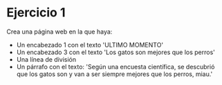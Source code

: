# Ejercicio 1

Crea una página web en la que haya:

- Un encabezado 1 con el texto 'ULTIMO MOMENTO'
- Un encabezado 3 con el texto 'Los gatos son mejores que los perros'
- Una línea de división
- Un párrafo con el texto: 'Según una encuesta científica, se descubrió que los gatos son y van a ser siempre mejores que los perros, miau.'

